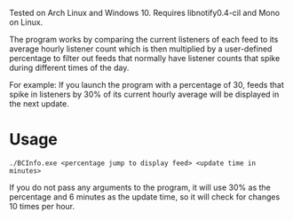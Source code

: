 Tested on Arch Linux and Windows 10. Requires libnotify0.4-cil and Mono on Linux.

The program works by comparing the current listeners of each feed to its average hourly listener count which is then multiplied by a user-defined percentage to filter out feeds that normally have listener counts that spike during different times of the day.

For example: If you launch the program with a percentage of 30, feeds that spike in listeners by 30% of its current hourly average will be displayed in the next update.

# Usage

```
./BCInfo.exe <percentage jump to display feed> <update time in minutes>
```

If you do not pass any arguments to the program, it will use 30% as the percentage and 6 minutes as the update time, so it will check for changes 10 times per hour.
